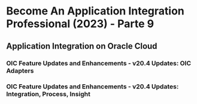 # Become An Application Integration Professional (2023) - Parte 9

## Application Integration on Oracle Cloud

### OIC Feature Updates and Enhancements - v20.4 Updates: OIC Adapters



### OIC Feature Updates and Enhancements - v20.4 Updates: Integration, Process, Insight